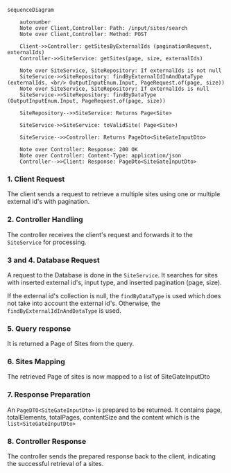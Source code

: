 ````mermaid
sequenceDiagram

    autonumber
    Note over Client,Controller: Path: /input/sites/search
    Note over Client,Controller: Method: POST

    Client->>Controller: getSitesByExternalIds (paginationRequest, externalIds)
    Controller->>SiteService: getSites(page, size, externalIds)

    Note over SiteService, SiteRepository: If externalIds is not null
    SiteService->>SiteRepository: findByExternalIdInAndDataType (externalIds, <br/> OutputInputEnum.Input, PageRequest.of(page, size))
    Note over SiteService, SiteRepository: If externalIds is null
    SiteService->>SiteRepository: findByDataType (OutputInputEnum.Input, PageRequest.of(page, size))

    SiteRepository-->>SiteService: Returns Page<Site>

    SiteService->>SiteService: toValidSite( Page<Site>)

    SiteService-->>Controller: Returns PageDto<SiteGateInputDto>

    Note over Controller: Response: 200 OK 
    Note over Controller: Content-Type: application/json
    Controller-->>Client: Response: PageDto<SiteGateInputDto>

````

### 1. Client Request

The client sends a request to retrieve a multiple sites using one or multiple external id's with pagination.

### 2. Controller Handling

The controller receives the client's request and forwards it to the `SiteService` for processing.

### 3 and 4. Database Request

A request to the Database is done in the `SiteService`. It searches for sites with inserted external id's, input type, and inserted pagination (page, size).

If the external id's collection is null, the `findByDataType` is used which does not take into account the external id's. Otherwise,
the `findByExternalIdInAndDataType` is used.

### 5. Query response

It is returned a Page of Sites from the query.

### 6. Sites Mapping

The retrieved Page of sites is now mapped to a list of SiteGateInputDto

### 7. Response Preparation

An `PageDTO<SiteGateInputDto>` is prepared to be returned. It contains page, totalElements, totalPages, contentSize and the content which is
the `list<SiteGateInputDto>`

### 8. Controller Response

The controller sends the prepared response back to the client, indicating the successful retrieval of a sites.
